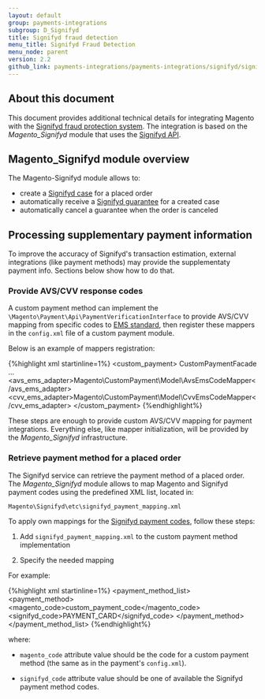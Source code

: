 ```yaml
---
layout: default
group: payments-integrations
subgroup: D_Signifyd
title: Signifyd fraud detection
menu_title: Signifyd Fraud Detection
menu_node: parent
version: 2.2
github_link: payments-integrations/payments-integrations/signifyd/signifyd.md
---
```


## About this document

This document provides additional technical details for integrating Magento with the [Signifyd fraud protection system]. The integration is based on the *Magento_Signifyd* module that uses the [Signifyd API].

## Magento_Signifyd module overview

The Magento-Signifyd module allows to:

 - create a [Signifyd case](https://www.signifyd.com/docs/api/#/reference/cases) for a placed order
 - automatically receive a [Signifyd guarantee](https://www.signifyd.com/docs/api/#/reference/guarantees) for a created case
 - automatically cancel a guarantee when the order is canceled

## Processing supplementary payment information

To improve the accuracy of Signifyd's transaction estimation, external integrations (like payment methods) may provide the supplementaty payment info. Sections below show how to do that.

### Provide AVS/CVV response codes

A custom payment method can implement the `\Magento\Payment\Api\PaymentVerificationInterface` to provide AVS/CVV mapping from specific codes to [EMS standard], then register these mappers in the `config.xml` file of a custom payment module.

Below is an example of mappers registration:

{%highlight xml startinline=1%}
<default>
    <payment>
        <custom_payment>
            <model>CustomPaymentFacade</model>
            <title>Custom Payment</title>
            ...
            <avs_ems_adapter>Magento\CustomPayment\Model\AvsEmsCodeMapper</avs_ems_adapter>
            <cvv_ems_adapter>Magento\CustomPayment\Model\CvvEmsCodeMapper</cvv_ems_adapter>
        </custom_payment>
    </payment>
</default>
{%endhighlight%}

These steps are enough to provide custom AVS/CVV mapping for payment integrations. Everything else, like mapper initialization, will be provided by the *Magento_Signifyd* infrastructure.

### Retrieve payment method for a placed order

The Signifyd service can retrieve the payment method of a placed order. The *Magento_Signifyd* module allows to map Magento and Signifyd payment codes using the predefined XML list, located in:

    Magento\Signifyd\etc\signifyd_payment_mapping.xml

To apply own mappings for the [Signifyd payment codes], follow these steps:

1. Add `signifyd_payment_mapping.xml` to the custom payment method implementation

2. Specify the needed mapping

For example:

{%highlight xml startinline=1%}
<config xmlns:xsi="http://www.w3.org/2001/XMLSchema-instance"
        xsi:noNamespaceSchemaLocation="urn:magento:module:Magento_Signifyd:etc/signifyd_payment_mapping.xsd">
    <payment_method_list>
        <payment_method>
            <magento_code>custom_payment_code</magento_code>
            <signifyd_code>PAYMENT_CARD</signifyd_code>
        </payment_method>
    </payment_method_list>
</config>
{%endhighlight%}

where:

* `magento_code` attribute value should be the code for a custom payment method (the same as in the payment's `config.xml`).

* `signifyd_code` attribute value should be one of available the Signifyd payment method codes.


<!-- LINKS ADDRESSES -->
[Signifyd fraud protection system]: (https://www.signifyd.com/)
[Signifyd API]: (https://www.signifyd.com/docs/api/)
[API docs]: (https://www.signifyd.com/docs/api/#/reference/cases/create-a-case)
[Signifyd payment codes]: (https://www.signifyd.com/docs/api/#/reference/cases/create-a-case)
[EMS standard]: (http://www.emsecommerce.net/avs_cvv2_response_codes.htm)

